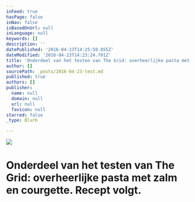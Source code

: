 ```yaml
---
inFeed: true
hasPage: false
inNav: false
isBasedOnUrl: null
inLanguage: null
keywords: []
description: ''
datePublished: '2016-04-23T14:25:50.055Z'
dateModified: '2016-04-23T14:23:24.701Z'
title: 'Onderdeel van het testen van The Grid: overheerlijke pasta met zalm en courgette. Recept volgt.'
author: []
sourcePath: _posts/2016-04-23-test.md
published: true
authors: []
publisher:
  name: null
  domain: null
  url: null
  favicon: null
starred: false
_type: Blurb

---
```

![](https://the-grid-user-content.s3-us-west-2.amazonaws.com/b21ad7f0-9994-42c2-92bb-cae6c29cb866.jpg)

# Onderdeel van het testen van The Grid: overheerlijke pasta met zalm en courgette. Recept volgt.